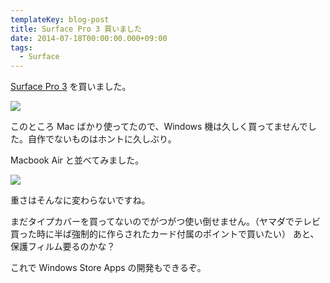 ```yaml
---
templateKey: blog-post
title: Surface Pro 3 買いました
date: 2014-07-18T00:00:00.000+09:00
tags:
  - Surface
---
```

[Surface Pro 3](http://www.amazon.co.jp/gp/product/B00KQ5AAUY?ie=UTF8&camp=1207&creative=8411&creativeASIN=B00KQ5AAUY&linkCode=shr&tag=oku2008-22) を買いました。
<!--more-->

![](/img/posts/welcome-surface-pro-3_01.png)

このところ Mac ばかり使ってたので、Windows 機は久しく買ってませんでした。自作でないものはホントに久しぶり。

Macbook Air と並べてみました。

![](/img/posts/welcome-surface-pro-3_02.png)

重さはそんなに変わらないですね。

まだタイプカバーを買ってないのでがつがつ使い倒せません。（ヤマダでテレビ買った時に半ば強制的に作らされたカード付属のポイントで買いたい）
あと、保護フィルム要るのかな？

これで Windows Store Apps の開発もできるぞ。